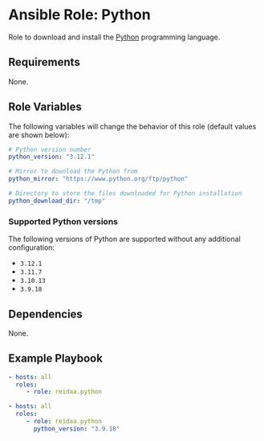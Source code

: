# Ansible Role: Python

Role to download and install the [Python](https://www.python.org/) programming language.

## Requirements

None.

## Role Variables

The following variables will change the behavior of this role (default values
are shown below):

```yaml
# Python version number
python_version: "3.12.1"

# Mirror to download the Python from
python_mirror: "https://www.python.org/ftp/python"

# Directory to store the files downloaded for Python installation
python_download_dir: "/tmp"
```

### Supported Python versions

The following versions of Python are supported without any additional
configuration:

* `3.12.1`
* `3.11.7`
* `3.10.13`
* `3.9.18`

## Dependencies

None.

## Example Playbook

```yaml
- hosts: all
  roles:
     - role: reidaa.python
```

```yaml
- hosts: all
  roles:
     - role: reidaa.python
       python_version: "3.9.18"
```
